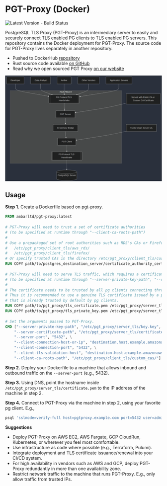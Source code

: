 # PGT-Proxy (Docker)

![Latest Version - Build Status](https://github.com/ambarltd/pgt-proxy-docker/actions/workflows/test.yml/badge.svg)

PostgreSQL TLS Proxy (PGT-Proxy) is an intermediary server to easily and securely connect TLS enabled PG clients 
to TLS enabled PG servers. This repository contains the Docker deployment for PGT-Proxy. The source code for PGT-Proxy 
lives separately in another repository.

- Pushed to DockerHub [repository](https://hub.docker.com/r/ambarltd/pgt-proxy)
- Rust source code available [on GitHub](https://github.com/ambarltd/pgt-proxy)
- Read why we open sourced PGT Proxy [on our website](https://ambar.cloud/blog/connect-to-postgresql-securely-with-pgt-proxy)

![Architecture Diagram](PGT-Proxy-Diagram.png)

## Usage

**Step 1.** Create a Dockerfile based on pgt-proxy.

```Dockerfile
FROM ambarltd/pgt-proxy:latest

# PGT-Proxy will need to trust a set of certificate authorities 
# (to be specified at runtime through "--client-ca-roots-path")
# 
# Use a prepackaged set of root authorities such as RDS's CAs or Firefox's default trusted CAs, living at these directories:
#   /etc/pgt_proxy/client_tls/aws_rds/
#   /etc/pgt_proxy/client_tls/firefox/
# Or specify trusted CAs in the directory /etc/pgt_proxy/client_tls/custom_cas/ (e.g., Google Cloud SQL uses a custom CA)
RUN COPY path/to/postgres_destination_server/certificate_authority_certificates_in_pem_format/ /etc/pgt_proxy/client_tls/custom_cas/

# PGT-Proxy will need to serve TLS traffic, which requires a certificate and its corresponding private key
# (to be specified at runtime through "--server-private-key-path", "--server-certificate-path")
# 
# The certificate needs to be trusted by all pg clients connecting through PGT-Proxy. 
# Thus it is recommended to use a genuine TLS certificate issued by a public certificate authority
# that is already trusted by default by pg clients.
RUN COPY path/to/pgt_proxy/tls_certificate.pem /etc/pgt_proxy/server_tls/certificate.pem
RUN COPY path/to/pgt_proxy/tls_private_key.pem /etc/pgt_proxy/server_tls/key.pem

# Set the arguments passed to PGT-Proxy.
CMD ["--server-private-key-path", "/etc/pgt_proxy/server_tls/key.key", \
    "--server-certificate-path", "/etc/pgt_proxy/server_tls/certificate.pem", \
    "--server-port", "5432", \
    "--client-connection-host-or-ip", "destination.host.example.amazonaws.com", \
    "--client-connection-port", "5432", \
    "--client-tls-validation-host", "destination.host.example.amazonaws.com", \
    "--client-ca-roots-path", "/etc/pgt_proxy/client_tls/custom_cas/"] # keep in mind only files ending in .pem will be read
```

**Step 2.** Deploy your Dockerfile to a machine that allows inbound and outbound traffic on the `--server-port` 
(e.g., 5432).

**Step 3.** Using DNS, point the hostname inside `/etc/pgt_proxy/server_tls/certificate.pem` to the IP address 
of the machine in step 2.

**Step 4.** Connect to PGT-Proxy via the machine in step 2, using your favorite pg client. E.g., 

```bash
psql 'sslmode=verify-full host=pgtproxy.example.com port=5432 user=admin password=pass dbname=postgres channel_binding=disable'
```

**Suggestions**
- Deploy PGT-Proxy on AWS EC2, AWS Fargate, GCP CloudRun, Kubernetes, or wherever you feel most comfortable.
- Use infrastructure as code where possible (e.g., Terraform, Pulumi).
- Integrate deployment and TLS certificate issuance/renewal into your CI/CD system.
- For high availability in vendors such as AWS and GCP, deploy PGT-Proxy redundantly in more than one availability zone.
- Restrict network traffic to the machine that runs PGT-Proxy. E.g., only allow traffic from trusted IPs.
